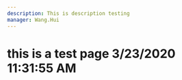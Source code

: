 ```yaml
---
description: This is description testing
manager: Wang.Hui
---
```

# this is a test page 3/23/2020 11:31:55 AM